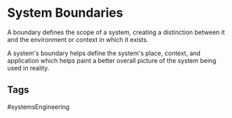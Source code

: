 # System Boundaries 

A boundary defines the scope of a system, creating a distinction between it and the environment or context in which it exists.

A system's boundary helps define the system's place, context, and application which helps paint a better overall picture of the system being used in reality.



## Tags
#systemsEngineering
